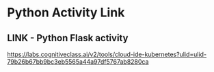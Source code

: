 # Python Activity Link

## LINK - Python Flask activity 
https://labs.cognitiveclass.ai/v2/tools/cloud-ide-kubernetes?ulid=ulid-79b26b67bb9bc3eb5565a44a97df5767ab8280ca
